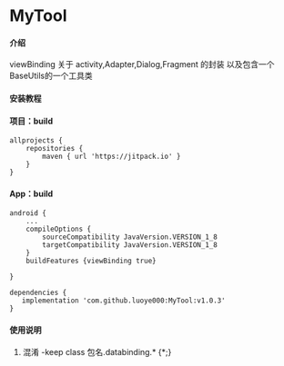 # MyTool

#### 介绍
viewBinding 关于 activity,Adapter,Dialog,Fragment 的封装 以及包含一个BaseUtils的一个工具类

#### 安装教程

#### 项目：build


```
allprojects {
    repositories {
        maven { url 'https://jitpack.io' }
    }
}
```
#### App：build

```
android {
    ...
    compileOptions {
        sourceCompatibility JavaVersion.VERSION_1_8
        targetCompatibility JavaVersion.VERSION_1_8
    }
    buildFeatures {viewBinding true}

}

dependencies {
   implementation 'com.github.luoye000:MyTool:v1.0.3'
}
```
#### 使用说明

1.  混淆 -keep class  包名.databinding.* {*;}



